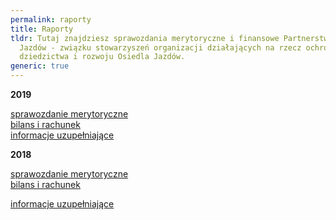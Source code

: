 ```yaml
---
permalink: raporty
title: Raporty
tldr: Tutaj znajdziesz sprawozdania merytoryczne i finansowe Partnerstwa Otwarty
  Jazdów - związku stowarzyszeń organizacji działających na rzecz ochrony
  dziedzictwa i rozwoju Osiedla Jazdów.
generic: true
---
```

**2019**

[sprawozdanie merytoryczne](https://drive.google.com/file/d/16Jztfj9ORQSVKHoQvNUXgpT4ugv3HQQJ/view?usp=sharing)\
[bilans i rachunek](https://drive.google.com/file/d/1vHzDa2nGcVqyTpu66fcVDIWpylaGGQZD/view?usp=sharing)\
[informacje uzupełniające](https://drive.google.com/file/d/1c9gsMFVFKoMiuDr24i_VA3q89X8_5dim/view?usp=sharing)

**2018**

[sprawozdanie merytoryczne](https://drive.google.com/file/d/1MNqoy-i67TH5HyT1U_tkhhGynDrdOBT4/view?usp=sharing)\
[bilans i rachunek](https://drive.google.com/file/d/1091wyz38soTz6luQm_pzkP7ZIopDznBG/view?usp=sharing)

[informacje uzupełniające](https://drive.google.com/file/d/15aSt3DUuWziA0KpcD1v_mfqXA5xn_zuk/view?usp=sharing)